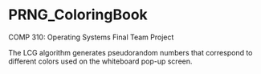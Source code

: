 # PRNG_ColoringBook

COMP 310: Operating Systems Final Team Project

The LCG algorithm generates pseudorandom numbers that correspond to different colors used on the whiteboard pop-up screen.
